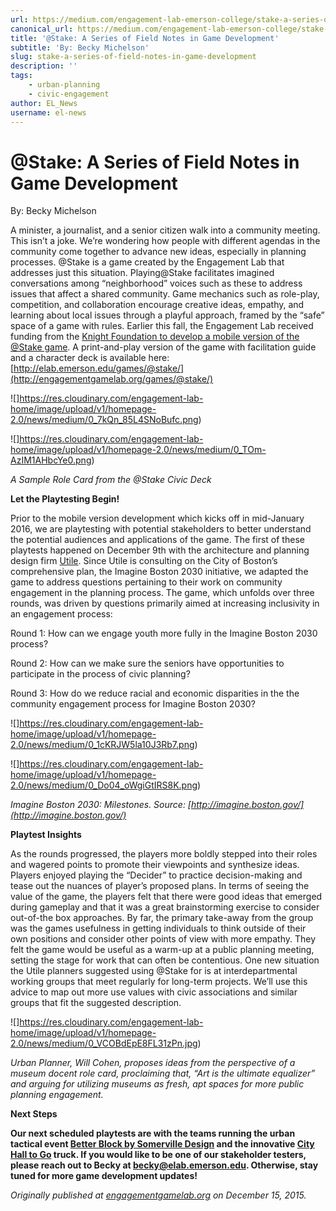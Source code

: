 ```yaml
---
url: https://medium.com/engagement-lab-emerson-college/stake-a-series-of-field-notes-in-game-development-570078fe2e74
canonical_url: https://medium.com/engagement-lab-emerson-college/stake-a-series-of-field-notes-in-game-development-570078fe2e74
title: '@Stake: A Series of Field Notes in Game Development'
subtitle: 'By: Becky Michelson'
slug: stake-a-series-of-field-notes-in-game-development
description: ''
tags:
    - urban-planning
    - civic-engagement
author: EL_News
username: el-news
---
```


# @Stake: A Series of Field Notes in Game Development

By: Becky Michelson

A minister, a journalist, and a senior citizen walk into a community meeting. This isn’t a joke. We’re wondering how people with different agendas in the community come together to advance new ideas, especially in planning processes. @Stake is a game created by the Engagement Lab that addresses just this situation. Playing@Stake facilitates imagined conversations among “neighborhood” voices such as these to address issues that affect a shared community. Game mechanics such as role-play, competition, and collaboration encourage creative ideas, empathy, and learning about local issues through a playful approach, framed by the “safe” space of a game with rules. Earlier this fall, the Engagement Lab received funding from the [Knight Foundation to develop a mobile version of the @Stake game](http://knightfoundation.org/grants/201551674/). A print-and-play version of the game with facilitation guide and a character deck is available here: [http://elab.emerson.edu/games/@stake/](http://engagementgamelab.org/games/@stake/)

![]https://res.cloudinary.com/engagement-lab-home/image/upload/v1/homepage-2.0/news/medium/0_7kQn_85L4SNoBufc.png)

![]https://res.cloudinary.com/engagement-lab-home/image/upload/v1/homepage-2.0/news/medium/0_TOm-AzIM1AHbcYe0.png)

_A Sample Role Card from the @Stake Civic Deck_

**Let the Playtesting Begin!**

Prior to the mobile version development which kicks off in mid-January 2016, we are playtesting with potential stakeholders to better understand the potential audiences and applications of the game. The first of these playtests happened on December 9th with the architecture and planning design firm [Utile](http://www.utiledesign.com/). Since Utile is consulting on the City of Boston’s comprehensive plan, the Imagine Boston 2030 initiative, we adapted the game to address questions pertaining to their work on community engagement in the planning process. The game, which unfolds over three rounds, was driven by questions primarily aimed at increasing inclusivity in an engagement process:

Round 1: How can we engage youth more fully in the Imagine Boston 2030 process?

Round 2: How can we make sure the seniors have opportunities to participate in the process of civic planning?

Round 3: How do we reduce racial and economic disparities in the the community engagement process for Imagine Boston 2030?

![]https://res.cloudinary.com/engagement-lab-home/image/upload/v1/homepage-2.0/news/medium/0_1cKRJW5la10J3Rb7.png)

![]https://res.cloudinary.com/engagement-lab-home/image/upload/v1/homepage-2.0/news/medium/0_Do04_oWgiGtIRS8K.png)

_Imagine Boston 2030: Milestones. Source: [http://imagine.boston.gov/](http://imagine.boston.gov/)_

**Playtest Insights**

As the rounds progressed, the players more boldly stepped into their roles and wagered points to promote their viewpoints and synthesize ideas. Players enjoyed playing the “Decider” to practice decision-making and tease out the nuances of player’s proposed plans. In terms of seeing the value of the game, the players felt that there were good ideas that emerged during gameplay and that it was a great brainstorming exercise to consider out-of-the box approaches. By far, the primary take-away from the group was the games usefulness in getting individuals to think outside of their own positions and consider other points of view with more empathy. They felt the game would be useful as a warm-up at a public planning meeting, setting the stage for work that can often be contentious. One new situation the Utile planners suggested using @Stake for is at interdepartmental working groups that meet regularly for long-term projects. We’ll use this advice to map out more use values with civic associations and similar groups that fit the suggested description.

![]https://res.cloudinary.com/engagement-lab-home/image/upload/v1/homepage-2.0/news/medium/0_VCOBdEpE8FL31zPn.jpg)

_Urban Planner, Will Cohen, proposes ideas from the perspective of a museum docent role card, proclaiming that, “Art is the ultimate equalizer” and arguing for utilizing museums as fresh, apt spaces for more public planning engagement._

**Next Steps**

**Our next scheduled playtests are with the teams running the urban tactical event [Better Block by Somerville Design](http://www.somervillebydesign.com/about/events/?event_id1=18) and the innovative [City Hall to Go](http://www.cityofboston.gov/cityhalltogo/) truck. If you would like to be one of our stakeholder testers, please reach out to Becky at [becky@elab.emerson.edu](mailto:becky@elab.emerson.edu). Otherwise, stay tuned for more game development updates!**

_Originally published at [engagementgamelab.org](http://engagementgamelab.org/blog/2015/12/stake-a-series-of-field-notes-in-game-development/) on December 15, 2015._
